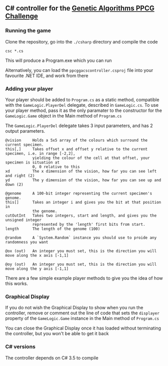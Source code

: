 ## C# controller for the [Genetic Algorithms PPCG Challenge]

### Running the game

Clone the repository, go into the `./csharp` directory and compile the code

    csc *.cs

This will produce a Program.exe which you can run

Alternatively, you can load the `ppcggacscontroller.csproj` file into your favourite .NET IDE, and work from there

### Adding your player

Your player should be added to `Program.cs` as a static method, compatible with the `GameLogic.PlayerDel` delegate, described in `GameLogic.cs`. To use your player method, pass it as the only paramater to the constructor for the `GameLogic.Game` object in the Main method of `Program.cs`

The `GameLogic.PlayerDel` delegate takes 3 input parameters, and has 2 output parameters.

    @vision     Holds a 5x5 array of the colours which surround the current specimen.
    this[,]     Takes offset x and offset y relative to the current specimen, i.e. in range [-2,2],
                yielding the colour of the cell at that offset, your specimen is situation at
                0, 0 relative to this
    xd          The x dimension of the vision, how far you can see left and right (2)
    yd          The y dimension of the vision, how far you can see up and down (2)
    
    @genome     A 100-bit integer representing the current specimen's genome.
    this[]      Takes an integer i and gives you the bit at that position in
                the genome.
    cutOutInt   Takes two integers, start and length, and gives you the unsigned integer
                represented by the 'length' first bits from start.
    length      The length of the genome (100)
    
    @random     A `System.Random` instance you should use to proide any randomness you want
    
    @ox (out)   An integer you must set, this is the direction you will move along the x axis [-1,1]
    
    @oy (out)   An integer you must set, this is the direction you will move along the y axis [-1,1]

There are a few simple example player methods to give you the idea of how this works.

### Graphical Display

If you do not wish the Graphical Display to show when you run the controller, remove or comment out the line of code that sets the `displayer` property of the `GameLogic.Game` instance in the Main method of `Program.cs`

You can close the Graphical Display once it has loaded without terminating the controller, but you won't be able to get it back

### C# versions

The controller depends on C# 3.5 to compile


[Genetic Algorithms PPCG Challenge]: http://meta.codegolf.stackexchange.com/questions/2140/sandbox-for-proposed-challenges/4656#4656

